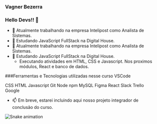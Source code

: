 ### Vagner Bezerra
### Hello Devs!! 👋

- 🔭 Atualmente trabalhando na empresa Intelipost como Analista de Sistemas.
- 🌱 Estudando JavaScript FullStack na Digital House.
- 🔭 Atualmente trabalhando na empresa Intelipost como Analista de Sistemas.
- 🌱 Estudando JavaScript FullStack na Digital House.
    - Executando atividades em HTML, CSS e Javascript. Nos proximos módulos, React e banco de dados.
    
###Ferramentas e Tecnologias utilizadas nesse curso
VSCode
<link rel="stylesheet" href="https://cdn.jsdelivr.net/gh/devicons/devicon@v2.15.1/devicon.min.css">
CSS
<link rel="stylesheet" href="https://cdn.jsdelivr.net/gh/devicons/devicon@v2.15.1/devicon.min.css">
HTML
<link rel="stylesheet" href="https://cdn.jsdelivr.net/gh/devicons/devicon@v2.15.1/devicon.min.css">
Javascript
<link rel="stylesheet" href="https://cdn.jsdelivr.net/gh/devicons/devicon@v2.15.1/devicon.min.css">
Git
<link rel="stylesheet" href="https://cdn.jsdelivr.net/gh/devicons/devicon@v2.15.1/devicon.min.css">
Node
<link rel="stylesheet" href="https://cdn.jsdelivr.net/gh/devicons/devicon@v2.15.1/devicon.min.css">
npm
<link rel="stylesheet" href="https://cdn.jsdelivr.net/gh/devicons/devicon@v2.15.1/devicon.min.css">
MySQL
<link rel="stylesheet" href="https://cdn.jsdelivr.net/gh/devicons/devicon@v2.15.1/devicon.min.css">
Figma
<link rel="stylesheet" href="https://cdn.jsdelivr.net/gh/devicons/devicon@v2.15.1/devicon.min.css">
React
<link rel="stylesheet" href="https://cdn.jsdelivr.net/gh/devicons/devicon@v2.15.1/devicon.min.css">
Slack
<link rel="stylesheet" href="https://cdn.jsdelivr.net/gh/devicons/devicon@v2.15.1/devicon.min.css">
Trello
<link rel="stylesheet" href="https://cdn.jsdelivr.net/gh/devicons/devicon@v2.15.1/devicon.min.css">
Google
<link rel="stylesheet" href="https://cdn.jsdelivr.net/gh/devicons/devicon@v2.15.1/devicon.min.css">

- 📫 Em breve, estarei incluindo aqui nosso projeto integrador de conclusão do curso.

![Snake animation](https://github.com/vagnerb79/vagnerb79/blob/output/github-contribution-grid-snake.svg)
